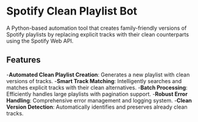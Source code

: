 # Spotify Clean Playlist Bot
A Python-based automation tool that creates family-friendly versions of Spotify playlists by replacing explicit tracks with their clean counterparts using the Spotify Web API.


## Features
-**Automated Clean Playlist Creation**: Generates a new playlist with clean versions of tracks.
-**Smart Track Matching**: Intelligently searches and matches explicit tracks with their clean alternatives.
-**Batch Processing**: Efficiently handles large playlists with pagination support.
-**Robust Error Handling**: Comprehensive error management and logging system.
-**Clean Version Detection**: Automatically identifies and preserves already clean tracks.
